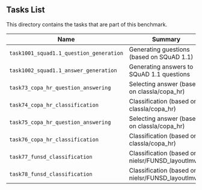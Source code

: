 ## Tasks List 

This directory contains the tasks that are part of this benchmark. 


Name | Summary | Category
---- | ----------- | --------
`task1001_squad1.1_question_generation` | Generating guestions (based on SQuAD 1.1) | Question Generation  
`task1002_squad1.1_answer_generation` | Generating answers to SQuAD 1.1 questions | Answer Generation
`task73_copa_hr_question_answering` | Selecting answer (based on classla/copa_hr) | Answer Selection
`task74_copa_hr_classification` | Classification (based on classla/copa_hr) | Classification
`task75_copa_hr_question_answering` | Selecting answer (based on classla/copa_hr) | Answer Selection
`task76_copa_hr_classification` | Classification (based on classla/copa_hr) | Classification
`task77_funsd_classification` | Classification (based on nielsr/FUNSD_layoutlmv2) | Classification
`task78_funsd_classification` | Classification (based on nielsr/FUNSD_layoutlmv2) | Classification